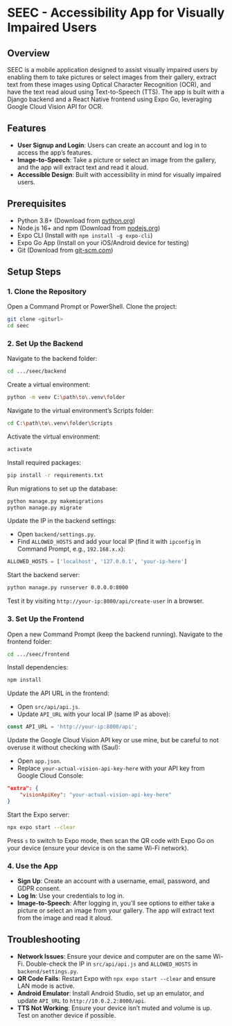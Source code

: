 # SEEC - Accessibility App for Visually Impaired Users

## Overview

SEEC is a mobile application designed to assist visually impaired users by enabling them to take pictures or select images from their gallery, extract text from these images using Optical Character Recognition (OCR), and have the text read aloud using Text-to-Speech (TTS). The app is built with a Django backend and a React Native frontend using Expo Go, leveraging Google Cloud Vision API for OCR.

## Features

- **User Signup and Login**: Users can create an account and log in to access the app’s features.
- **Image-to-Speech**: Take a picture or select an image from the gallery, and the app will extract text and read it aloud.
- **Accessible Design**: Built with accessibility in mind for visually impaired users.

## Prerequisites

- Python 3.8+ (Download from [python.org](https://www.python.org/downloads))
- Node.js 16+ and npm (Download from [nodejs.org](https://nodejs.org))
- Expo CLI (Install with `npm install -g expo-cli`)
- Expo Go App (Install on your iOS/Android device for testing)
- Git (Download from [git-scm.com](https://git-scm.com))

## Setup Steps

### 1. Clone the Repository
Open a Command Prompt or PowerShell.
Clone the project:
```bash
git clone <giturl>
cd seec
```

### 2. Set Up the Backend
Navigate to the backend folder:
```bash
cd .../seec/backend
```
Create a virtual environment:
```bash
python -m venv C:\path\to\.venv\folder
```
Navigate to the virtual environment’s Scripts folder:
```bash
cd C:\path\to\.venv\folder\Scripts
```
Activate the virtual environment:
```bash
activate
```
Install required packages:
```bash
pip install -r requirements.txt
```
Run migrations to set up the database:
```bash
python manage.py makemigrations
python manage.py migrate
```
Update the IP in the backend settings:
- Open `backend/settings.py`.
- Find `ALLOWED_HOSTS` and add your local IP (find it with `ipconfig` in Command Prompt, e.g., `192.168.x.x`):
```python
ALLOWED_HOSTS = ['localhost', '127.0.0.1', 'your-ip-here']
```
Start the backend server:
```bash
python manage.py runserver 0.0.0.0:8000
```
Test it by visiting `http://your-ip:8000/api/create-user` in a browser.

### 3. Set Up the Frontend
Open a new Command Prompt (keep the backend running).
Navigate to the frontend folder:
```bash
cd .../seec/frontend
```
Install dependencies:
```bash
npm install
```
Update the API URL in the frontend:
- Open `src/api/api.js`.
- Update `API_URL` with your local IP (same IP as above):
```javascript
const API_URL = 'http://your-ip:8000/api';
```
Update the Google Cloud Vision API key or use mine, but be careful to not overuse it without checking with (Saul):
- Open `app.json`.
- Replace `your-actual-vision-api-key-here` with your API key from Google Cloud Console:
```json
"extra": {
    "visionApiKey": "your-actual-vision-api-key-here"
}
```
Start the Expo server:
```bash
npx expo start --clear
```
Press `s` to switch to Expo mode, then scan the QR code with Expo Go on your device (ensure your device is on the same Wi-Fi network).

### 4. Use the App
- **Sign Up**: Create an account with a username, email, password, and GDPR consent.
- **Log In**: Use your credentials to log in.
- **Image-to-Speech**: After logging in, you’ll see options to either take a picture or select an image from your gallery. The app will extract text from the image and read it aloud.

## Troubleshooting
- **Network Issues**: Ensure your device and computer are on the same Wi-Fi. Double-check the IP in `src/api/api.js` and `ALLOWED_HOSTS` in `backend/settings.py`.
- **QR Code Fails**: Restart Expo with `npx expo start --clear` and ensure LAN mode is active.
- **Android Emulator**: Install Android Studio, set up an emulator, and update `API_URL` to `http://10.0.2.2:8000/api`.
- **TTS Not Working**: Ensure your device isn’t muted and volume is up. Test on another device if possible.